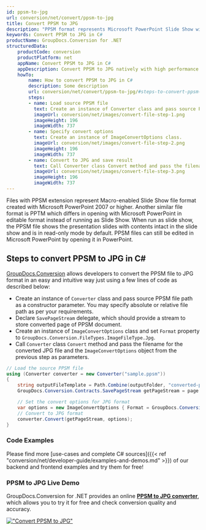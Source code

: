 ```yaml
---
id: ppsm-to-jpg
url: conversion/net/convert/ppsm-to-jpg
title: Convert PPSM to JPG
description: "PPSM format represents Microsoft PowerPoint Slide Show with .ppsm extension. Learn how to convert PPSM to JPG file programmatically in C# language using GroupDocs.Conversion for .NET library."
keywords: Convert PPSM to JPG in C#
productName: GroupDocs.Conversion for .NET
structuredData:
    productCode: conversion
    productPlatform: net
    appName: Convert PPSM to JPG in C#
    appDescription: Convert PPSM to JPG natively with high performance using C# language and server side GroupDocs.Conversion for .NET APIs, without the use of any software like Microsoft or Open Office.
    howTo:
        name: How to convert PPSM to JPG in C# 
        description: Some description
        url: conversion/net/convert/ppsm-to-jpg/#steps-to-convert-ppsm-to-jpg-in-c
        steps:
        - name: Load source PPSM file 
          text: Create an instance of Converter class and pass source PPSM file path as a constructor parameter. You may specify absolute or relative file path as per your requirements. 
          imageUrl: conversion/net/images/convert-file-step-1.png
          imageHeight: 196
          imageWidth: 737
        - name: Specify convert options 
          text: Create an instance of ImageConvertOptions class.
          imageUrl: conversion/net/images/convert-file-step-2.png
          imageHeight: 196
          imageWidth: 737
        - name: Convert to JPG and save result 
          text: Call Converter class Convert method and pass the filename for the converted HTML file and the ImageConvertOptions object from the previous step as parameters.
          imageUrl: conversion/net/images/convert-file-step-3.png
          imageHeight: 196
          imageWidth: 737
---
```


Files with PPSM extension represent Macro-enabled Slide Show file format created with Microsoft PowerPoint 2007 or higher. Another similar file format is PPTM which differs in opening with Microsoft PowerPoint in editable format instead of running as Slide Show. When run as slide show, the PPSM file shows the presentation slides with contents intact in the slide show and is in read-only mode by default. PPSM files can still be edited in Microsoft PowerPoint by opening it in PowerPoint.

## Steps to convert PPSM to JPG in C#

[GroupDocs.Conversion](https://products.groupdocs.com/conversion/net) allows developers to convert the PPSM file to JPG format in an easy and intuitive way just using a few lines of code as described below:

* Create an instance of `Converter` class and pass source PPSM file path as a constructor parameter. You may specify absolute or relative file path as per your requirements. 
* Declare `SavePageStream` delegate, which should provide a stream to store converted page of PPSM document.
* Create an instance of `ImageConvertOptions` class and set `Format` property to `GroupDocs.Conversion.FileTypes.ImageFileType.Jpg`.
* Call `Converter` class `Convert` method and pass the filename for the converted JPG file and the `ImageConvertOptions` object from the previous step as parameters.

```csharp
// Load the source PPSM file
using (Converter converter = new Converter("sample.ppsm"))
{
    string outputFileTemplate = Path.Combine(outputFolder, "converted-page-{0}.jpg");
    GroupDocs.Conversion.Contracts.SavePageStream getPageStream = page => new FileStream(string.Format(outputFileTemplate, page), FileMode.Create);

    // Set the convert options for JPG format
    var options = new ImageConvertOptions { Format = GroupDocs.Conversion.FileTypes.ImageFileType.Jpg };   
    // Convert to JPG format
    converter.Convert(getPageStream, options);
}
```

### Code Examples

Please find more [use-cases and complete C# sources]({{< ref "conversion/net/developer-guide/examples-and-demos.md" >}}) of our backend and frontend examples and try them for free!

### PPSM to JPG Live Demo

GroupDocs.Conversion for .NET provides an online [**PPSM to JPG converter**](https://products.groupdocs.app/conversion/ppsm-to-jpg), which allows you to try it for free and check conversion quality and accuracy.

[!["Convert PPSM to JPG"](conversion/net/images/convert-to-jpg/convert-ppsm-to-jpg.png)](https://products.groupdocs.app/conversion/ppsm-to-jpg)